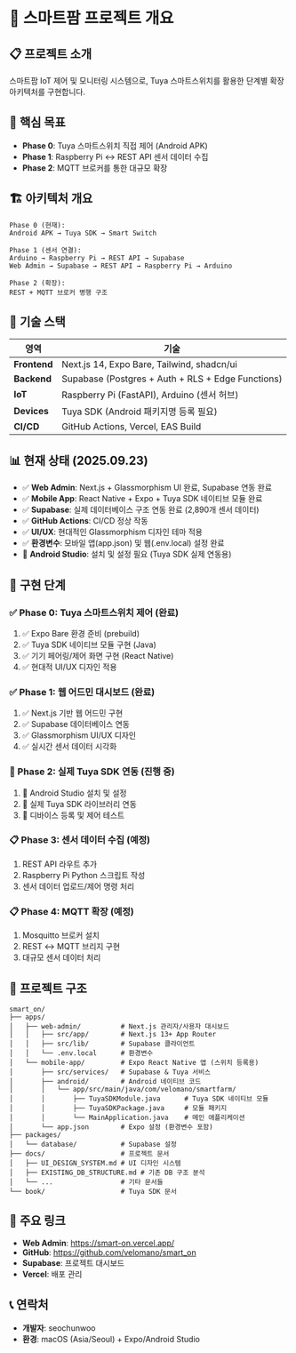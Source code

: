 # 🌱 스마트팜 프로젝트 개요

## 📋 프로젝트 소개

스마트팜 IoT 제어 및 모니터링 시스템으로, Tuya 스마트스위치를 활용한 단계별 확장 아키텍처를 구현합니다.

## 🎯 핵심 목표

- **Phase 0**: Tuya 스마트스위치 직접 제어 (Android APK)
- **Phase 1**: Raspberry Pi ↔ REST API 센서 데이터 수집
- **Phase 2**: MQTT 브로커를 통한 대규모 확장

## 🏗️ 아키텍처 개요

```
Phase 0 (현재):
Android APK → Tuya SDK → Smart Switch

Phase 1 (센서 연결):
Arduino → Raspberry Pi → REST API → Supabase
Web Admin → Supabase → REST API → Raspberry Pi → Arduino

Phase 2 (확장):
REST + MQTT 브로커 병행 구조
```

## 🔧 기술 스택

| 영역 | 기술 |
|------|------|
| **Frontend** | Next.js 14, Expo Bare, Tailwind, shadcn/ui |
| **Backend** | Supabase (Postgres + Auth + RLS + Edge Functions) |
| **IoT** | Raspberry Pi (FastAPI), Arduino (센서 허브) |
| **Devices** | Tuya SDK (Android 패키지명 등록 필요) |
| **CI/CD** | GitHub Actions, Vercel, EAS Build |

## 📊 현재 상태 (2025.09.23)

- ✅ **Web Admin**: Next.js + Glassmorphism UI 완료, Supabase 연동 완료
- ✅ **Mobile App**: React Native + Expo + Tuya SDK 네이티브 모듈 완료
- ✅ **Supabase**: 실제 데이터베이스 구조 연동 완료 (2,890개 센서 데이터)
- ✅ **GitHub Actions**: CI/CD 정상 작동
- ✅ **UI/UX**: 현대적인 Glassmorphism 디자인 테마 적용
- ✅ **환경변수**: 모바일 앱(app.json) 및 웹(.env.local) 설정 완료
- 🔄 **Android Studio**: 설치 및 설정 필요 (Tuya SDK 실제 연동용)

## 🚀 구현 단계

### ✅ Phase 0: Tuya 스마트스위치 제어 (완료)
1. ✅ Expo Bare 환경 준비 (prebuild)
2. ✅ Tuya SDK 네이티브 모듈 구현 (Java)
3. ✅ 기기 페어링/제어 화면 구현 (React Native)
4. ✅ 현대적 UI/UX 디자인 적용

### ✅ Phase 1: 웹 어드민 대시보드 (완료)
1. ✅ Next.js 기반 웹 어드민 구현
2. ✅ Supabase 데이터베이스 연동
3. ✅ Glassmorphism UI/UX 디자인
4. ✅ 실시간 센서 데이터 시각화

### 🔄 Phase 2: 실제 Tuya SDK 연동 (진행 중)
1. 🔄 Android Studio 설치 및 설정
2. 🔄 실제 Tuya SDK 라이브러리 연동
3. 🔄 디바이스 등록 및 제어 테스트

### 📋 Phase 3: 센서 데이터 수집 (예정)
1. REST API 라우트 추가
2. Raspberry Pi Python 스크립트 작성
3. 센서 데이터 업로드/제어 명령 처리

### 📋 Phase 4: MQTT 확장 (예정)
1. Mosquitto 브로커 설치
2. REST ↔ MQTT 브리지 구현
3. 대규모 센서 데이터 처리

## 📁 프로젝트 구조

```
smart_on/
├── apps/
│   ├── web-admin/          # Next.js 관리자/사용자 대시보드
│   │   ├── src/app/        # Next.js 13+ App Router
│   │   ├── src/lib/        # Supabase 클라이언트
│   │   └── .env.local      # 환경변수
│   └── mobile-app/         # Expo React Native 앱 (스위치 등록용)
│       ├── src/services/   # Supabase & Tuya 서비스
│       ├── android/        # Android 네이티브 코드
│       │   └── app/src/main/java/com/velomano/smartfarm/
│       │       ├── TuyaSDKModule.java      # Tuya SDK 네이티브 모듈
│       │       ├── TuyaSDKPackage.java     # 모듈 패키지
│       │       └── MainApplication.java    # 메인 애플리케이션
│       └── app.json        # Expo 설정 (환경변수 포함)
├── packages/
│   └── database/           # Supabase 설정
├── docs/                   # 프로젝트 문서
│   ├── UI_DESIGN_SYSTEM.md # UI 디자인 시스템
│   ├── EXISTING_DB_STRUCTURE.md # 기존 DB 구조 분석
│   └── ...                 # 기타 문서들
└── book/                   # Tuya SDK 문서
```

## 🔗 주요 링크

- **Web Admin**: https://smart-on.vercel.app/
- **GitHub**: https://github.com/velomano/smart_on
- **Supabase**: 프로젝트 대시보드
- **Vercel**: 배포 관리

## 📞 연락처

- **개발자**: seochunwoo
- **환경**: macOS (Asia/Seoul) + Expo/Android Studio

